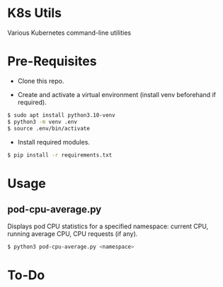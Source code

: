 # K8s Utils

Various Kubernetes command-line utilities

# Pre-Requisites

- Clone this repo.

- Create and activate a virtual environment (install venv beforehand if required).
```bash
$ sudo apt install python3.10-venv
$ python3 -m venv .env
$ source .env/bin/activate
```
- Install required modules.
```bash
$ pip install -r requirements.txt
```

# Usage

## pod-cpu-average.py
Displays pod CPU statistics for a specified namespace: current CPU, running average CPU, CPU requests (if any).
```bash
$ python3 pod-cpu-average.py <namespace>
```

# To-Do

